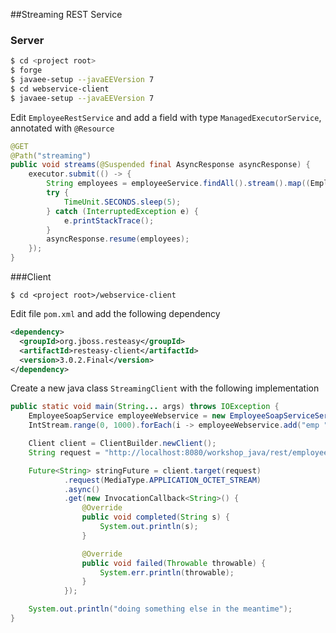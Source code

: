 ##Streaming REST Service
### Server

```bash
$ cd <project root>
$ forge
$ javaee-setup --javaEEVersion 7
$ cd webservice-client
$ javaee-setup --javaEEVersion 7
```
Edit `EmployeeRestService` and add a field with type `ManagedExecutorService`, annotated with `@Resource`

```java
@GET
@Path("streaming")
public void streams(@Suspended final AsyncResponse asyncResponse) {
    executor.submit(() -> {
        String employees = employeeService.findAll().stream().map((Employee::getName)).collect(Collectors.joining());
        try {
            TimeUnit.SECONDS.sleep(5);
        } catch (InterruptedException e) {
            e.printStackTrace();
        }
        asyncResponse.resume(employees);
    });
}
```	

###Client

```
$ cd <project root>/webservice-client
```

Edit file `pom.xml` and add the following dependency

```xml
<dependency>
  <groupId>org.jboss.resteasy</groupId>
  <artifactId>resteasy-client</artifactId>
  <version>3.0.2.Final</version>
</dependency>
```

Create a new java class `StreamingClient` with the following implementation

```java
public static void main(String... args) throws IOException {
    EmployeeSoapService employeeWebservice = new EmployeeSoapServiceService().getEmployeeSoapServicePort();
    IntStream.range(0, 1000).forEach(i -> employeeWebservice.add("emp " + i));

    Client client = ClientBuilder.newClient();
    String request = "http://localhost:8080/workshop_java/rest/employees/streaming";

    Future<String> stringFuture = client.target(request)
            .request(MediaType.APPLICATION_OCTET_STREAM)
            .async()
            .get(new InvocationCallback<String>() {
                @Override
                public void completed(String s) {
                    System.out.println(s);
                }

                @Override
                public void failed(Throwable throwable) {
                    System.err.println(throwable);
                }
            });

    System.out.println("doing something else in the meantime");
}
```





